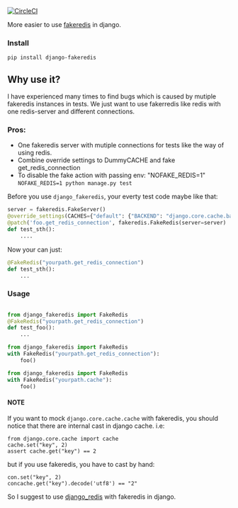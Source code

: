 [![CircleCI](https://circleci.com/gh/o3o3o/django-fakeredis.svg?style=svg)](https://circleci.com/gh/o3o3o/django-fakeredis)

More easier to use [fakeredis](https://pypi.org/project/fakeredis) in django.


### Install

```
pip install django-fakeredis
```

## Why use it?

I have experienced many times to find bugs which is caused by mutiple fakeredis instances in tests.
We just want to use fakerredis like redis with one redis-server and different connections.

### Pros:

* One fakeredis server with mutiple connections for tests like the way of using redis. 
* Combine override settings to DummyCACHE and fake get_redis_connection
* To disable the fake action with passing env: "NOFAKE_REDIS=1"
  `NOFAKE_REDIS=1 python manage.py test`

Before you use `django_fakeredis`, your everty test code maybe like that:

```python
server = fakeredis.FakeServer()
@override_settings(CACHES={"default": {"BACKEND": "django.core.cache.backends.dummy.DummyCache" }})
@patch('foo.get_redis_connection', fakeredis.FakeRedis(server=server)
def test_sth():
    ....
```

Now your can just:
```python
@FakeRedis("yourpath.get_redis_connection")
def test_sth():
    ...
```



### Usage
```python

from django_fakeredis import FakeRedis
@FakeRedis("yourpath.get_redis_connection")
def test_foo():
    ...
```


```python
from django_fakeredis import FakeRedis
with FakeRedis("yourpath.get_redis_connection"):
    foo()
```

```python
from django_fakeredis import FakeRedis
with FakeRedis("yourpath.cache"):
    foo()
```

#### NOTE

If you want to mock `django.core.cache.cache` with fakeredis, you should notice that there are internal cast in django cache.
i.e:
```
from django.core.cache import cache
cache.set("key", 2)
assert cache.get("key") == 2
```
but if you use fakeredis, you have to cast by hand:
```
con.set("key", 2)
concache.get("key").decode('utf8') == "2"
```

So I suggest to use [django_redis](https://github.com/niwinz/django-redis) with fakeredis in django.
